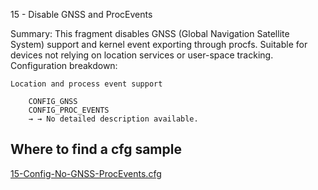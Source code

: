 15 - Disable GNSS and ProcEvents

Summary: This fragment disables GNSS (Global Navigation Satellite System) support and kernel event exporting through procfs. Suitable for devices not relying on location services or user-space tracking.
Configuration breakdown:

    Location and process event support

        CONFIG_GNSS
        CONFIG_PROC_EVENTS
        → → No detailed description available.


## Where to find a cfg sample


[15-Config-No-GNSS-ProcEvents.cfg](../../beagle-board/6.6.32/packaging/15-Config-No-GNSS-ProcEvents.cfg)